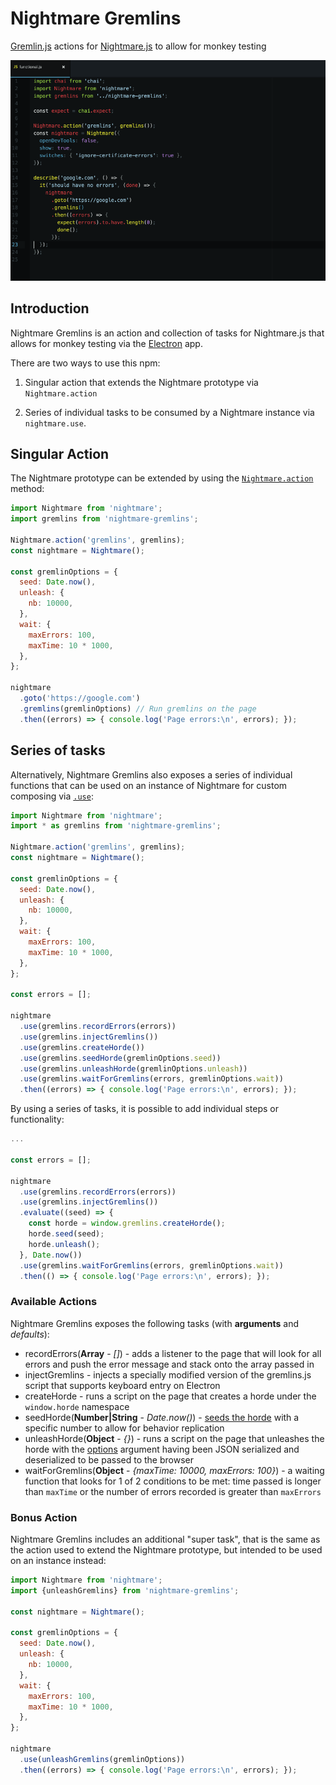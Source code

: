# Nightmare Gremlins
[Gremlin.js](https://github.com/marmelab/gremlins.js) actions for [Nightmare.js](https://github.com/segmentio/nightmare) to allow for monkey testing

![Running Gremlins in Nightmare](/example.gif)

## Introduction
Nightmare Gremlins is an action and collection of tasks for Nightmare.js that allows for monkey testing via the [Electron](http://electron.atom.io/) app.

There are two ways to use this npm:

1) Singular action that extends the Nightmare prototype via `Nightmare.action`

2) Series of individual tasks to be consumed by a Nightmare instance via `nightmare.use`.

## Singular Action

The Nightmare prototype can be extended by using the [`Nightmare.action`](https://github.com/segmentio/nightmare#extending-nightmare) method:

```js
import Nightmare from 'nightmare';
import gremlins from 'nightmare-gremlins';

Nightmare.action('gremlins', gremlins);
const nightmare = Nightmare();

const gremlinOptions = {
  seed: Date.now(),
  unleash: {
    nb: 10000,
  },
  wait: {
    maxErrors: 100,
    maxTime: 10 * 1000,
  },
};

nightmare
  .goto('https://google.com')
  .gremlins(gremlinOptions) // Run gremlins on the page
  .then((errors) => { console.log('Page errors:\n', errors); });

```

## Series of tasks

Alternatively, Nightmare Gremlins also exposes a series of individual functions that can be used on an instance of Nightmare for custom composing via [`.use`](https://github.com/segmentio/nightmare#useplugin):

```js
import Nightmare from 'nightmare';
import * as gremlins from 'nightmare-gremlins';

Nightmare.action('gremlins', gremlins);
const nightmare = Nightmare();

const gremlinOptions = {
  seed: Date.now(),
  unleash: {
    nb: 10000,
  },
  wait: {
    maxErrors: 100,
    maxTime: 10 * 1000,
  },
};

const errors = [];

nightmare
  .use(gremlins.recordErrors(errors))
  .use(gremlins.injectGremlins())
  .use(gremlins.createHorde())
  .use(gremlins.seedHorde(gremlinOptions.seed))
  .use(gremlins.unleashHorde(gremlinOptions.unleash))
  .use(gremlins.waitForGremlins(errors, gremlinOptions.wait))
  .then((errors) => { console.log('Page errors:\n', errors); });
```

By using a series of tasks, it is possible to add individual steps or functionality:

```js
...

const errors = [];

nightmare
  .use(gremlins.recordErrors(errors))
  .use(gremlins.injectGremlins())
  .evaluate((seed) => {
    const horde = window.gremlins.createHorde();
    horde.seed(seed);
    horde.unleash();
  }, Date.now())
  .use(gremlins.waitForGremlins(errors, gremlinOptions.wait))
  .then(() => { console.log('Page errors:\n', errors); });
```

### Available Actions

Nightmare Gremlins exposes the following tasks (with **arguments** and *defaults*):

* recordErrors(**Array** - *[]*) - adds a listener to the page that will look for all errors and push the error message and stack onto the array passed in
* injectGremlins - injects a specially modified version of the gremlins.js script that supports keyboard entry on Electron
* createHorde - runs a script on the page that creates a horde under the `window.horde` namespace
* seedHorde(**Number|String** - *Date.now()*) - [seeds the horde](https://github.com/marmelab/gremlins.js/blob/master/README.md#seeding-the-randomizer) with a specific number to allow for behavior replication
* unleashHorde(**Object** - *{}*) - runs a script on the page that unleashes the horde with the [options](https://github.com/marmelab/gremlins.js#basic-usage) argument having been JSON serialized and deserialized to be passed to the browser
* waitForGremlins(**Object** - *{maxTime: 10000, maxErrors: 100}*) - a waiting function that looks for 1 of 2 conditions to be met: time passed is longer than `maxTime` or the number of errors recorded is greater than `maxErrors`

### Bonus Action

Nightmare Gremlins includes an additional "super task", that is the same as the action used to extend the Nightmare prototype, but intended to be used on an instance instead:

```js
import Nightmare from 'nightmare';
import {unleashGremlins} from 'nightmare-gremlins';

const nightmare = Nightmare();

const gremlinOptions = {
  seed: Date.now(),
  unleash: {
    nb: 10000,
  },
  wait: {
    maxErrors: 100,
    maxTime: 10 * 1000,
  },
};

nightmare
  .use(unleashGremlins(gremlinOptions))
  .then((errors) => { console.log('Page errors:\n', errors); });
```
